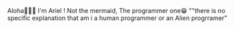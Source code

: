 Aloha🙋🏻‍♀️ I'm Ariel !
Not the mermaid, 
The programmer one😁
""there is no specific explanation that am i a human programmer or an Alien progrramer"
